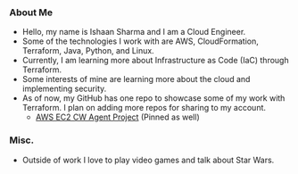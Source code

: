 ### About Me
- Hello, my name is Ishaan Sharma and I am a Cloud Engineer.
- Some of the technologies I work with are AWS, CloudFormation, Terraform, Java, Python, and Linux.
- Currently, I am learning more about Infrastructure as Code (IaC) through Terraform.
- Some interests of mine are learning more about the cloud and implementing security.
- As of now, my GitHub has one repo to showcase some of my work with Terraform. I plan on adding more repos for sharing to my account.
    - [AWS EC2 CW Agent Project](https://github.com/Isharma-mi/aws-terra-ec2-cw-agent) (Pinned as well)

### Misc.
- Outside of work I love to play video games and talk about Star Wars.

<!--
**Isharma-mi/isharma-mi** is a ✨ _special_ ✨ repository because its `README.md` (this file) appears on your GitHub profile.

Here are some ideas to get you started:

- 🔭 I’m currently working on ...
- 🌱 I’m currently learning ...
- 👯 I’m looking to collaborate on ...
- 🤔 I’m looking for help with ...
- 💬 Ask me about ...
- 📫 How to reach me: ...
- 😄 Pronouns: ...
- ⚡ Fun fact: ...
-->
